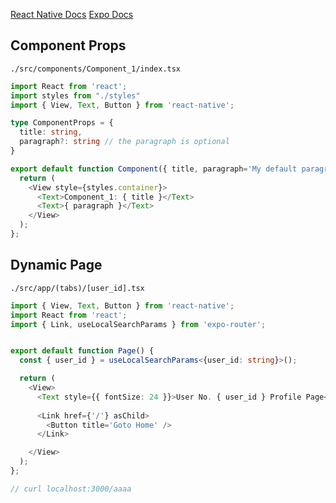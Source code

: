 [React Native Docs](https://reactnative.dev/docs/intro-react)
[Expo Docs](https://docs.expo.dev/versions/latest/)


## Component Props
`./src/components/Component_1/index.tsx`
```ts
import React from 'react';
import styles from "./styles"
import { View, Text, Button } from 'react-native';

type ComponentProps = {
  title: string,
  paragraph?: string // the paragraph is optional
}

export default function Component({ title, paragraph='My default paragraph' }: ComponentProps) {
  return (
    <View style={styles.container}>
      <Text>Component_1: { title }</Text>
      <Text>{ paragraph }</Text>
    </View>
  );
};
```


## Dynamic Page
`./src/app/(tabs)/[user_id].tsx`
```ts
import { View, Text, Button } from 'react-native';
import React from 'react';
import { Link, useLocalSearchParams } from 'expo-router';


export default function Page() {
  const { user_id } = useLocalSearchParams<{user_id: string}>();

  return (
    <View>
      <Text style={{ fontSize: 24 }}>User No. { user_id } Profile Page</Text>
      
      <Link href={'/'} asChild>
        <Button title='Goto Home' />
      </Link>

    </View>
  );
};

// curl localhost:3000/aaaa
```
